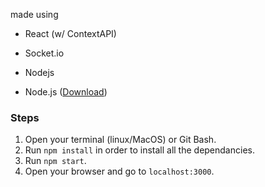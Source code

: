 
made using
- React (w/ ContextAPI)
- Socket.io 
- Nodejs


- Node.js ([Download](https://nodejs.org/en/))

### Steps
1) Open your terminal (linux/MacOS) or Git Bash.
2) Run ```npm install``` in order to install all the dependancies.
3) Run ```npm start```.
4) Open your browser and go to ```localhost:3000```.

